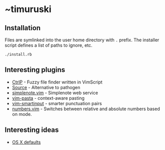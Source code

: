 # ~timuruski

## Installation
Files are symlinked into the user home directory with `.` prefix.
The installer script defines a list of paths to ignore, etc.

`./install.rb`


## Interesting plugins
* [CtrlP](https://github.com/kien/ctrlp.vim) - Fuzzy file finder written in VimScript
* [Source](https://github.com/suderman/source.vim) - Alternative to
  pathogen
* [simplenote.vim](https://github.com/mrtazz/simplenote.vim) - Simplenote web service
* [vim-pasta](https://github.com/sickill/vim-pasta) - context-aware pasting
* [vim-smartinput](https://github.com/kana/vim-smartinput) - smarter punctuation pairs
* [numbers.vim](https://github.com/myusuf3/numbers.vim) - Switches
  between relative and absolute numbers based on mode.

## Interesting ideas
* [OS X defaults](https://github.com/mathiasbynens/dotfiles/blob/master/.osx)
